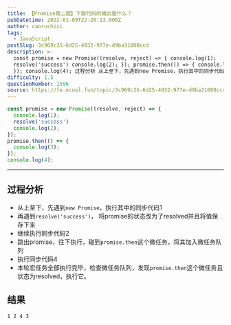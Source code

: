 ```yaml
---
title: 【Promise第二题】下面代码的输出是什么？
pubDatetime: 2022-01-09T22:26:13.000Z
author: caorushizi
tags:
  - JavaScript
postSlug: 3c969c35-6d25-4932-977e-d9ba31000ccd
description: >-
  const promise = new Promise((resolve, reject) => { console.log(1);
  resolve('success') console.log(2); }); promise.then(() => { console.log(3);
  }); console.log(4); 过程分析 从上至下，先遇到new Promise，执行其中的同步代码1 再
difficulty: 1.5
questionNumber: 1596
source: https://fe.ecool.fun/topic/3c969c35-6d25-4932-977e-d9ba31000ccd
---
```


```js
const promise = new Promise((resolve, reject) => {
  console.log(1);
  resolve('success')
  console.log(2);
});
promise.then(() => {
  console.log(3);
});
console.log(4);
```

---

## 过程分析

* 从上至下，先遇到`new Promise`，执行其中的同步代码1
* 再遇到`resolve('success')`， 将promise的状态改为了resolved并且将值保存下来
* 继续执行同步代码2
* 跳出promise，往下执行，碰到`promise.then`这个微任务，将其加入微任务队列
* 执行同步代码4
* 本轮宏任务全部执行完毕，检查微任务队列，发现`promise.then`这个微任务且状态为resolved，执行它。

## 结果

```
1 2 4 3
```
